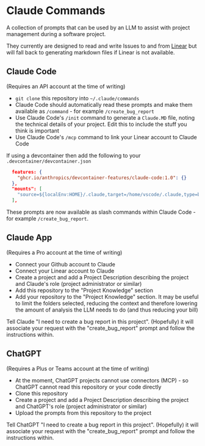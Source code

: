 # Claude Commands

A collection of prompts that can be used by an LLM to assist with project management during a software project.

They currently are designed to read and write Issues to and from [Linear](https://linear.app) but will fall back to generating markdown files if Linear is not available.

## Claude Code

(Requires an API account at the time of writing)

- `git clone` this repository into `~/.claude/commands`
- Claude Code should automatically read these prompts and make them available as `/command` - for example `/create_bug_report`
- Use Claude Code's `/init` command to generate a `Claude.MD` file, noting the technical details of your project. Edit this to include the stuff you think is important
- Use Claude Code's `/mcp` command to link your Linear account to Claude Code

If using a devcontainer then add the following to your `.devcontainer/devcontainer.json`

```json
  features: {
    "ghcr.io/anthropics/devcontainer-features/claude-code:1.0": {}
  },
  "mounts": [
    "source=${localEnv:HOME}/.claude,target=/home/vscode/.claude,type=bind,consistency=cached"
  ],
```

These prompts are now available as slash commands within Claude Code - for example `/create_bug_report`.

## Claude App

(Requires a Pro account at the time of writing)

- Connect your Github account to Claude
- Connect your Linear account to Claude
- Create a project and add a Project Description describing the project and Claude's role (project administrator or similar)
- Add this repository to the "Project Knowledge" section
- Add your repository to the "Project Knowledge" section. It may be useful to limit the folders selected, reducing the context and therefore lowering the amount of analysis the LLM needs to do (and thus reducing your bill)

Tell Claude "I need to create a bug report in this project". (Hopefully) it will associate your request with the "create_bug_report" prompt and follow the instructions within.

## ChatGPT

(Requires a Plus or Teams account at the time of writing)

- At the moment, ChatGPT projects cannot use connectors (MCP) - so ChatGPT cannot read this repository or your code directly
- Clone this repository
- Create a project and add a Project Description describing the project and ChatGPT's role (project administrator or similar)
- Upload the prompts from this repository to the project

Tell ChatGPT "I need to create a bug report in this project". (Hopefully) it will associate your request with the "create_bug_report" prompt and follow the instructions within.
